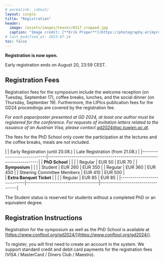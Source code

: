```yaml
---
# permalink: /about/
layout: single
title: "Registration"
header:
  image: /assets/images/teaser/0317_cropped.jpg
  caption: "Image credit: [**Erik Proper**](https://photography.erikproper.eu/0317)"
# last_modified_at: 2023-07-24
toc: false
---
```


**Registration is now open.**

Early registration ends on August 20, 23:59 CEST. 

## Registration Fees
Registration fees for the symposium include the welcome reception (on Tuesday, September 17), coffee breaks, lunches, and the social dinner (on Thursday, September 19).
Furthermore, the LIPIcs publication fees for the GD24 proceedings are covered by the registration fee.

*For each paper/poster presented at GD 2024, at least one author must be registered for the conference. For requests of invitation letters related to the issuance of an Austrian Visa, please contact gd2024@ac.tuwien.ac.at.*

The fees for the PhD School only cover the participation at the lectures and the coffee breaks, meals are *not* included. 

|                             | Early  Registration (until 20.08.)  | Late Registration (from 21.08.)   |
|-----------------------------|-------------------------------------------------------------------------|
| **PhD School**              |                                     |                                   |
| Regular                     | EUR 50                              | EUR 70                            | 
| **Symposium**               |                                     |                                   |
| Student                     | EUR 260                             | EUR 350                           |
| Regular                     | EUR 360                             | EUR 450                           |
| Steering Committee Members  | EUR 410                             | EUR 500                           |   
| **Extra Banquet Ticket**    |                                     |                                   |
| Regular                     | EUR 85                              | EUR 85                            |
|-----------------------------|-------------------------------------|-----------------------------------|

The Student status is reserved for students without a completed PhD or an equivalent degree.

## Registration Instructions
Registration for the symposium as well as the PhD School is available at [https://www.conftool.org/gd2024/](https://www.conftool.org/gd2024/). 

To register, you will first need to create an account in the system. We support standard credit and debit card payments for the registration fees (VISA / MasterCard / Diners Club / Maestro).
